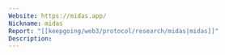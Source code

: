 ```yaml
---
Website: https://midas.app/
Nickname: midas
Report: "[[keepgoing/web3/protocol/research/midas|midas]]"
Description: 
---
```

